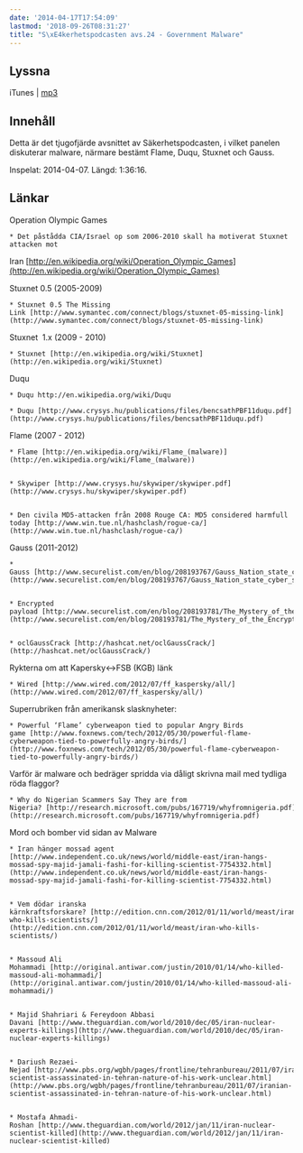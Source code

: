 ```yaml
---
date: '2014-04-17T17:54:09'
lastmod: '2018-09-26T08:31:27'
title: "S\xE4kerhetspodcasten avs.24 - Government Malware"
---
```

## Lyssna

iTunes \| [mp3](http://traffic.libsyn.com/sakerhetspodcasten/sakpv15_us_malware_-_v2_mixdown.mp3) 

## Innehåll

Detta är det tjugofjärde avsnittet av Säkerhetspodcasten, i vilket panelen diskuterar
malware, närmare bestämt Flame, Duqu, Stuxnet och Gauss.

Inspelat: 2014-04-07. Längd: 1:36:16.

## Länkar

Operation Olympic Games

	* Det påstådda CIA/Israel op som 2006-2010 skall ha motiverat Stuxnet attacken mot
Iran [http://en.wikipedia.org/wiki/Operation_Olympic_Games](http://en.wikipedia.org/wiki/Operation_Olympic_Games)




Stuxnet 0.5 (2005-2009)

	* Stuxnet 0.5 The Missing Link [http://www.symantec.com/connect/blogs/stuxnet-05-missing-link](http://www.symantec.com/connect/blogs/stuxnet-05-missing-link)




Stuxnet  1.x (2009 - 2010)

	* Stuxnet [http://en.wikipedia.org/wiki/Stuxnet](http://en.wikipedia.org/wiki/Stuxnet) 



Duqu

	* Duqu http://en.wikipedia.org/wiki/Duqu

	* Duqu [http://www.crysys.hu/publications/files/bencsathPBF11duqu.pdf](http://www.crysys.hu/publications/files/bencsathPBF11duqu.pdf)




Flame (2007 - 2012)

	* Flame [http://en.wikipedia.org/wiki/Flame_(malware)](http://en.wikipedia.org/wiki/Flame_(malware))


	* Skywiper [http://www.crysys.hu/skywiper/skywiper.pdf](http://www.crysys.hu/skywiper/skywiper.pdf)


	* Den civila MD5-attacken från 2008 Rouge CA: MD5 considered harmfull today [http://www.win.tue.nl/hashclash/rogue-ca/](http://www.win.tue.nl/hashclash/rogue-ca/)




Gauss (2011-2012)

	* Gauss [http://www.securelist.com/en/blog/208193767/Gauss_Nation_state_cyber_surveillance_meets_banking_Trojan](http://www.securelist.com/en/blog/208193767/Gauss_Nation_state_cyber_surveillance_meets_banking_Trojan)


	* Encrypted payload [http://www.securelist.com/en/blog/208193781/The_Mystery_of_the_Encrypted_Gauss_Payload](http://www.securelist.com/en/blog/208193781/The_Mystery_of_the_Encrypted_Gauss_Payload)


	* oclGaussCrack [http://hashcat.net/oclGaussCrack/](http://hashcat.net/oclGaussCrack/) 



Rykterna om att Kapersky&lt;-&gt;FSB (KGB) länk

	* Wired [http://www.wired.com/2012/07/ff_kaspersky/all/](http://www.wired.com/2012/07/ff_kaspersky/all/)




Superrubriken från amerikansk slasknyheter:

	* Powerful ‘Flame’ cyberweapon tied to popular Angry Birds game [http://www.foxnews.com/tech/2012/05/30/powerful-flame-cyberweapon-tied-to-powerfully-angry-birds/](http://www.foxnews.com/tech/2012/05/30/powerful-flame-cyberweapon-tied-to-powerfully-angry-birds/)




Varför är malware och bedräger spridda via dåligt skrivna mail med tydliga röda flaggor?

	* Why do Nigerian Scammers Say They are from Nigeria? [http://research.microsoft.com/pubs/167719/whyfromnigeria.pdf](http://research.microsoft.com/pubs/167719/whyfromnigeria.pdf)




Mord och bomber vid sidan av Malware

	* Iran hänger mossad agent [http://www.independent.co.uk/news/world/middle-east/iran-hangs-mossad-spy-majid-jamali-fashi-for-killing-scientist-7754332.html](http://www.independent.co.uk/news/world/middle-east/iran-hangs-mossad-spy-majid-jamali-fashi-for-killing-scientist-7754332.html)


	* Vem dödar iranska kärnkraftsforskare? [http://edition.cnn.com/2012/01/11/world/meast/iran-who-kills-scientists/](http://edition.cnn.com/2012/01/11/world/meast/iran-who-kills-scientists/)


	* Massoud Ali Mohammadi [http://original.antiwar.com/justin/2010/01/14/who-killed-massoud-ali-mohammadi/](http://original.antiwar.com/justin/2010/01/14/who-killed-massoud-ali-mohammadi/)


	* Majid Shahriari & Fereydoon Abbasi Davani [http://www.theguardian.com/world/2010/dec/05/iran-nuclear-experts-killings](http://www.theguardian.com/world/2010/dec/05/iran-nuclear-experts-killings)


	* Dariush Rezaei-Nejad [http://www.pbs.org/wgbh/pages/frontline/tehranbureau/2011/07/iranian-scientist-assassinated-in-tehran-nature-of-his-work-unclear.html](http://www.pbs.org/wgbh/pages/frontline/tehranbureau/2011/07/iranian-scientist-assassinated-in-tehran-nature-of-his-work-unclear.html)


	* Mostafa Ahmadi-Roshan [http://www.theguardian.com/world/2012/jan/11/iran-nuclear-scientist-killed](http://www.theguardian.com/world/2012/jan/11/iran-nuclear-scientist-killed)




